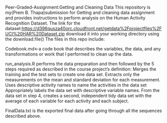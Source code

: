 Peer-Graded-Assignment:Getting and Cleaning Data
This repository is my(Prem B. Thapa)submission for Getting and cleaning  data assignment and provides instructions to perform analysis on the Human Activity Recognition Dataset.
The link for the dataset:https://d396qusza40orc.cloudfront.net/getdata%2Fprojectfiles%2FUCI%20HAR%20Dataset.zip
download it into your working directory using the download.file()
The files in this repo include:


Codebook.md<-a code book that describes the variables, the data, and any transformations or work that I performed to clean up the data.

run_analysis.R performs the data preparation and then followed by the 5 steps required as described in the course project’s definition:
Merges the training and the test sets to create one data set.
Extracts only the measurements on the mean and standard deviation for each measurement.
Uses descriptive activity names to name the activities in the data set
Appropriately labels the data set with descriptive variable names.
From the data set in step 4, creates a second, independent tidy data set with the average of each variable for each activity and each subject.


FinalData.txt is the exported final data after going through all the sequences described above.
